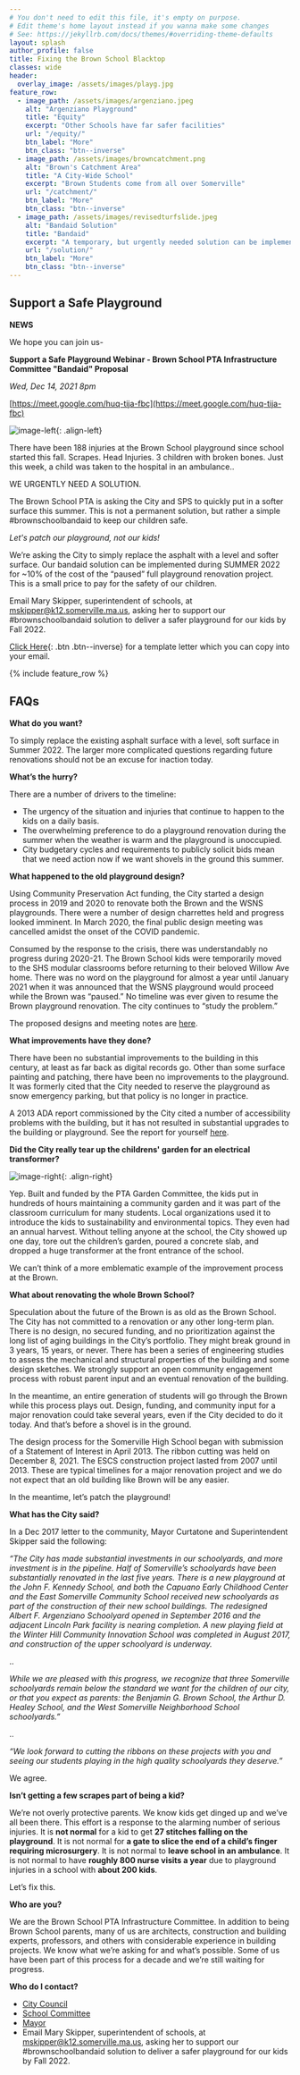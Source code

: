 ```yaml
---
# You don't need to edit this file, it's empty on purpose.
# Edit theme's home layout instead if you wanna make some changes
# See: https://jekyllrb.com/docs/themes/#overriding-theme-defaults
layout: splash
author_profile: false
title: Fixing the Brown School Blacktop
classes: wide
header:
  overlay_image: /assets/images/playg.jpg
feature_row:
  - image_path: /assets/images/argenziano.jpeg
    alt: "Argenziano Playground"
    title: "Equity"
    excerpt: "Other Schools have far safer facilities"
    url: "/equity/"
    btn_label: "More"
    btn_class: "btn--inverse"
  - image_path: /assets/images/browncatchment.png
    alt: "Brown's Catchment Area"
    title: "A City-Wide School"
    excerpt: "Brown Students come from all over Somerville"
    url: "/catchment/"
    btn_label: "More"
    btn_class: "btn--inverse"
  - image_path: /assets/images/revisedturfslide.jpeg
    alt: "Bandaid Solution"
    title: "Bandaid"
    excerpt: "A temporary, but urgently needed solution can be implemented by the fall of 2022"
    url: "/solution/"
    btn_label: "More"
    btn_class: "btn--inverse"
---
```


## Support a Safe Playground

**NEWS**

We hope you can join us-

**Support a Safe Playground Webinar - Brown School PTA Infrastructure Committee "Bandaid" Proposal**

*Wed, Dec 14, 2021 8pm*

[https://meet.google.com/huq-tija-fbc](https://meet.google.com/huq-tija-fbc)



![image-left](/assets/images/injury1.jpeg){: .align-left}

There have been 188 injuries at the Brown School playground since school started this fall. Scrapes. Head Injuries.  3 children with broken bones. Just this week, a child was taken to the hospital in an ambulance..

WE URGENTLY NEED A SOLUTION.

The Brown School PTA is asking the City and SPS to quickly put in a softer surface this summer. This is not a permanent solution, but rather a simple #brownschoolbandaid to keep our children safe. 

*Let's patch our playground, not our kids!*

We’re asking the City to simply replace the asphalt with a level and softer surface. Our bandaid solution can be implemented during SUMMER 2022 for ~10% of the cost of the “paused” full playground renovation project. This is a small price to pay for the safety of our children.

Email Mary Skipper, superintendent of schools, at [mskipper@k12.somerville.ma.us](mailto:mskipper@k12.somerville.ma.us), asking her to support our #brownschoolbandaid solution to deliver a safer playground for our kids by Fall 2022.
 
[Click Here](https://docs.google.com/document/d/1VqnC1T0sPuSkGYL5ldxXCvYayIQFvWeDsonMXY6DEWs/edit?usp=sharing){: .btn .btn--inverse} for a template letter which you can copy into your email.

{% include feature_row  %}

## FAQs

**What do you want?**

To simply replace the existing asphalt surface with a level, soft surface in Summer 2022. The larger more complicated questions regarding future renovations should not be an excuse for inaction today.

**What’s the hurry?**

There are a number of drivers to the timeline:

- The urgency of the situation and injuries that continue to happen to the kids on a daily basis.
- The overwhelming preference to do a playground renovation during the summer when the weather is warm and the playground is unoccupied.
- City budgetary cycles and requirements to publicly solicit bids mean that we need action now if we want shovels in the ground this summer.

**What happened to the old playground design?**

Using Community Preservation Act funding, the City started a design process in 2019 and 2020 to renovate both the Brown and the WSNS playgrounds. There were a number of design charrettes held and progress looked imminent. In March 2020, the final public design meeting was cancelled amidst the onset of the COVID pandemic.

Consumed by the response to the crisis, there was understandably no progress during 2020-21. The Brown School kids were temporarily moved to the SHS modular classrooms before returning to their beloved Willow Ave home. There was no word on the playground for almost a year until January 2021 when it was announced that the WSNS playground would proceed while the Brown was “paused.” No timeline was ever given to resume the Brown playground renovation. The city continues to “study the problem.”

The proposed designs and meeting notes are [here](https://www.somervillema.gov/brownschoolrenovation).

**What improvements have they done?**

There have been no substantial improvements to the building in this century, at least as far back as digital records go. Other than some surface painting and patching, there have been no improvements to the playground. It was formerly cited that the City needed to reserve the playground as snow emergency parking, but that policy  is no longer in practice.

A 2013 ADA report commissioned by the City cited a number of accessibility problems with the building, but it has not resulted in substantial upgrades to the building or playground. See the report for yourself [here](http://ifa.somervillema.gov.s3.amazonaws.com/documents/2013-ada-self-evaluation.pdf).

**Did the City really tear up the childrens' garden for an electrical transformer?**

![image-right](/assets/images/transformerinstalled.jpg){: .align-right}

Yep. Built and funded by the PTA Garden Committee, the kids put in hundreds of hours maintaining a community garden and it was part of the classroom curriculum for many students. Local organizations used it to introduce the kids to sustainability and environmental topics. They even had an annual harvest. Without telling anyone at the school, the City showed up one day, tore out the children’s garden, poured a concrete slab, and dropped a huge transformer at the front entrance of the school.

We can’t think of a more emblematic example of the improvement process at the Brown.

**What about renovating the whole Brown School?**

Speculation about the future of the Brown is as old as the Brown School. The City has not committed to a renovation or any other long-term plan. There is no design, no secured funding, and no prioritization against the long list of aging buildings in the City’s portfolio. They might break ground in 3 years, 15 years, or never. There has been a series of engineering studies to assess the mechanical and structural properties of the building and some design sketches. We strongly support an open community engagement process with robust parent input and an eventual renovation of the building.

In the meantime, an entire generation of students will go through the Brown while this process plays out. Design, funding, and community input for a major renovation could take several years, even if the City decided to do it today. And that’s before a shovel is in the ground.

The design process for the Somerville High School began with submission of a Statement of Interest in April 2013. The ribbon cutting was held on December 8, 2021. The ESCS construction project lasted from 2007 until 2013. These are typical timelines for a major renovation project and we do not expect that an old building like Brown will be any easier. 

In the meantime, let’s patch the playground!

**What has the City said?**

In a Dec 2017 letter to the community, Mayor Curtatone and Superintendent Skipper said the following:

*“The City has made substantial investments in our schoolyards, and more investment is in the pipeline. Half of Somerville’s schoolyards have been substantially renovated in the last five years. There is a new playground at the John F. Kennedy School, and both the Capuano Early Childhood Center and the East Somerville Community School received new schoolyards as part of the construction of their new school buildings. The redesigned Albert F. Argenziano Schoolyard opened in September 2016 and the adjacent Lincoln Park facility is nearing completion. A new playing field at the Winter Hill Community Innovation School was completed in August 2017, and construction of the upper schoolyard is underway.*
 
..

*While we are pleased with this progress, we recognize that three Somerville schoolyards remain below the standard we want for the children of our city, or that you expect as parents: the Benjamin G. Brown School, the Arthur D. Healey School, and the West Somerville Neighborhood School schoolyards.”*

..

*“We look forward to cutting the ribbons on these projects with you and seeing our students playing in the high quality schoolyards they deserve.”*

We agree.

**Isn’t getting a few scrapes part of being a kid?**

We’re not overly protective parents. We know kids get dinged up and we’ve all been there. This effort is a response to the alarming number of serious injuries. It is **not normal** for a kid to get **27 stitches falling on the playground**. It is not normal for **a gate to slice the end of a child’s finger requiring microsurgery**.  It is not normal to **leave school in an ambulance**. It is not normal to have **roughly 800 nurse visits a year** due to playground injuries in a school with **about 200 kids**. 

Let’s fix this.

**Who are you?**

We are the Brown School PTA Infrastructure Committee. In addition to being Brown School parents, many of us are architects, construction and building experts, professors, and others with considerable experience in building projects. We know what we’re asking for and what’s possible. Some of us have been part of this process for a decade and we’re still waiting for progress.

**Who do I contact?**

- [City Council](https://www.somervillema.gov/departments/city-council)
- [School Committee](https://somerville.k12.ma.us/district-leadership/somerville-school-committee)
- [Mayor](https://www.somervillema.gov/departments/mayors-office)
- Email Mary Skipper, superintendent of schools, at [mskipper@k12.somerville.ma.us](mailto:mskipper@k12.somerville.ma.us), asking her to support our
 #brownschoolbandaid solution to deliver a safer playground for our kids by Fall 2022.


